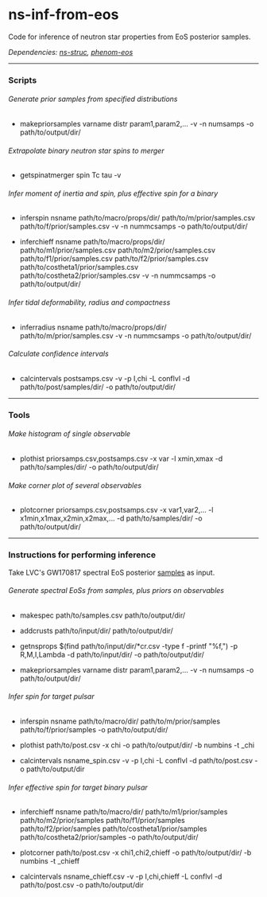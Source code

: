 # ns-inf-from-eos
Code for inference of neutron star properties from EoS posterior samples.

*Dependencies: [ns-struc](https://github.com/landryp/ns-struc), [phenom-eos](https://github.com/landryp/phenom-eos)*

---

### Scripts

###### Generate prior samples from specified distributions

* makepriorsamples varname distr param1,param2,... -v -n numsamps -o path/to/output/dir/

###### Extrapolate binary neutron star spins to merger

* getspinatmerger spin Tc tau -v

###### Infer moment of inertia and spin, plus effective spin for a binary

* inferspin nsname path/to/macro/props/dir/ path/to/m/prior/samples.csv path/to/f/prior/samples.csv -v -n nummcsamps -o path/to/output/dir/

* inferchieff nsname path/to/macro/props/dir/ path/to/m1/prior/samples.csv path/to/m2/prior/samples.csv path/to/f1/prior/samples.csv path/to/f2/prior/samples.csv path/to/costheta1/prior/samples.csv path/to/costheta2/prior/samples.csv -v -n nummcsamps -o path/to/output/dir/

###### Infer tidal deformability, radius and compactness

* inferradius nsname path/to/macro/props/dir/ path/to/m/prior/samples.csv -v -n nummcsamps -o path/to/output/dir/

###### Calculate confidence intervals

* calcintervals postsamps.csv -v -p I,chi -L conflvl -d path/to/post/samples/dir/ -o path/to/output/dir/

---

### Tools

###### Make histogram of single observable

* plothist priorsamps.csv,postsamps.csv -x var -l xmin,xmax -d path/to/samples/dir/ -o path/to/output/dir/

###### Make corner plot of several observables

* plotcorner priorsamps.csv,postsamps.csv -x var1,var2,... -l x1min,x1max,x2min,x2max,... -d path/to/samples/dir/ -o path/to/output/dir/

---

### Instructions for performing inference

Take LVC's GW170817 spectral EoS posterior [samples](https://dcc.ligo.org/public/0152/P1800115/012/Parametrized-EoS_maxmass_EoS_samples.dat) as input.

###### Generate spectral EoSs from samples, plus priors on observables

* makespec path/to/samples.csv path/to/output/dir/

* addcrusts path/to/input/dir/ path/to/output/dir/

* getnsprops $(find path/to/input/dir/*cr.csv -type f -printf "%f,") -p R,M,I,Lambda -d path/to/input/dir/ -o path/to/output/dir/

* makepriorsamples varname distr param1,param2,... -v -n numsamps -o path/to/output/dir/

###### Infer spin for target pulsar

* inferspin nsname path/to/macro/dir/ path/to/m/prior/samples path/to/f/prior/samples -o path/to/output/dir/

* plothist path/to/post.csv -x chi -o path/to/output/dir/ -b numbins -t _chi

* calcintervals nsname_spin.csv -v -p I,chi -L conflvl -d path/to/post.csv -o path/to/output/dir

###### Infer effective spin for target binary pulsar

* inferchieff nsname path/to/macro/dir/ path/to/m1/prior/samples path/to/m2/prior/samples path/to/f1/prior/samples path/to/f2/prior/samples path/to/costheta1/prior/samples path/to/costheta2/prior/samples -o path/to/output/dir/

* plotcorner path/to/post.csv -x chi1,chi2,chieff -o path/to/output/dir/ -b numbins -t _chieff

* calcintervals nsname_chieff.csv -v -p I,chi,chieff -L conflvl -d path/to/post.csv -o path/to/output/dir

